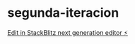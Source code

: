 # segunda-iteracion

[Edit in StackBlitz next generation editor ⚡️](https://stackblitz.com/~/github.com/MauricioZepeda/segunda-iteracion)